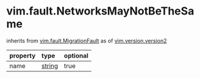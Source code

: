 vim.fault.NetworksMayNotBeTheSame
=================================
inherits from [vim.fault.MigrationFault](docs/vim.fault.MigrationFault.md)
as of [vim.version.version2](docs/vim.version.md)

| property | type | optional |
|:---------|:-----|:---------|
| name | [string](string.md "string") | true |
